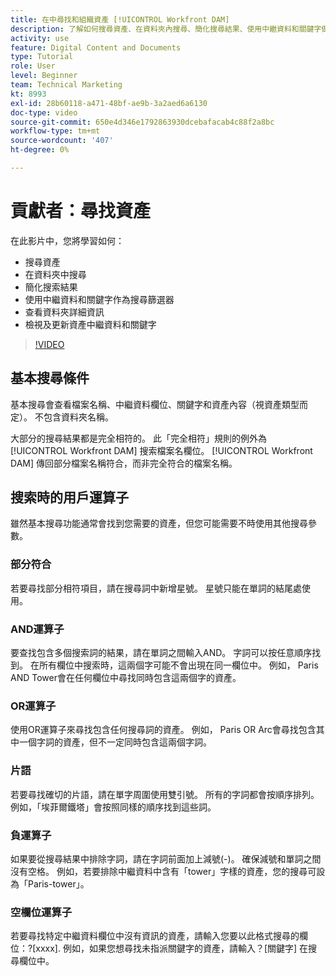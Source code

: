 ```yaml
---
title: 在中尋找和組織資產 [!UICONTROL Workfront DAM]
description: 了解如何搜尋資產、在資料夾內搜尋、簡化搜尋結果、使用中繼資料和關鍵字做為搜尋篩選器，以及 [!UICONTROL Workfront DAM].
activity: use
feature: Digital Content and Documents
type: Tutorial
role: User
level: Beginner
team: Technical Marketing
kt: 8993
exl-id: 28b60118-a471-48bf-ae9b-3a2aed6a6130
doc-type: video
source-git-commit: 650e4d346e1792863930dcebafacab4c88f2a8bc
workflow-type: tm+mt
source-wordcount: '407'
ht-degree: 0%

---
```


# 貢獻者：尋找資產

在此影片中，您將學習如何：

* 搜尋資產
* 在資料夾中搜尋
* 簡化搜索結果
* 使用中繼資料和關鍵字作為搜尋篩選器
* 查看資料夾詳細資訊
* 檢視及更新資產中繼資料和關鍵字

>[!VIDEO](https://video.tv.adobe.com/v/335253/?quality=12&learn=on)

## 基本搜尋條件

基本搜尋會查看檔案名稱、中繼資料欄位、關鍵字和資產內容（視資產類型而定）。 不包含資料夾名稱。

大部分的搜尋結果都是完全相符的。 此「完全相符」規則的例外為 [!UICONTROL Workfront DAM] 搜索檔案名欄位。 [!UICONTROL Workfront DAM] 傳回部分檔案名稱符合，而非完全符合的檔案名稱。

## 搜索時的用戶運算子

雖然基本搜尋功能通常會找到您需要的資產，但您可能需要不時使用其他搜尋參數。

### 部分符合

若要尋找部分相符項目，請在搜尋詞中新增星號。 星號只能在單詞的結尾處使用。

### AND運算子

要查找包含多個搜索詞的結果，請在單詞之間輸入AND。 字詞可以按任意順序找到。 在所有欄位中搜索時，這兩個字可能不會出現在同一欄位中。 例如， Paris AND Tower會在任何欄位中尋找同時包含這兩個字的資產。

### OR運算子

使用OR運算子來尋找包含任何搜尋詞的資產。 例如， Paris OR Arc會尋找包含其中一個字詞的資產，但不一定同時包含這兩個字詞。

### 片語

若要尋找確切的片語，請在單字周圍使用雙引號。 所有的字詞都會按順序排列。 例如，「埃菲爾鐵塔」會按照同樣的順序找到這些詞。

### 負運算子

如果要從搜尋結果中排除字詞，請在字詞前面加上減號(-)。 確保減號和單詞之間沒有空格。 例如，若要排除中繼資料中含有「tower」字樣的資產，您的搜尋可設為「Paris-tower」。

### 空欄位運算子

若要尋找特定中繼資料欄位中沒有資訊的資產，請輸入您要以此格式搜尋的欄位：?[xxxx]. 例如，如果您想尋找未指派關鍵字的資產，請輸入？[關鍵字] 在搜尋欄位中。
